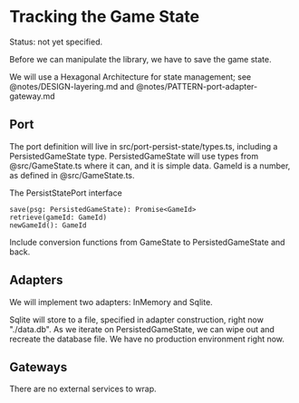 # Tracking the Game State

Status: not yet specified.

Before we can manipulate the library, we have to save the game state.

We will use a Hexagonal Architecture for state management; see @notes/DESIGN-layering.md and @notes/PATTERN-port-adapter-gateway.md

## Port

The port definition will live in src/port-persist-state/types.ts, including a PersistedGameState type. PersistedGameState will use types from @src/GameState.ts where it can, and it is simple data. GameId is a number, as defined in @src/GameState.ts.

The PersistStatePort interface

```
save(psg: PersistedGameState): Promise<GameId>
retrieve(gameId: GameId)
newGameId(): GameId
```

Include conversion functions from GameState to PersistedGameState and back.

## Adapters

We will implement two adapters: InMemory and Sqlite.

Sqlite will store to a file, specified in adapter construction, right now "./data.db". As we iterate on PersistedGameState, we can wipe out and recreate the database file. We have no production environment right now.

## Gateways

There are no external services to wrap.
